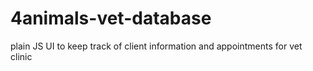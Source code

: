 # 4animals-vet-database
plain JS UI to keep track of client information and appointments for vet clinic
